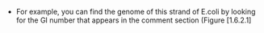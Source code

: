 

-   For example, you can find the genome of this strand of E.coli by
    looking for the GI number that appears in the comment section
    (Figure&nbsp;[1.6.2.1]